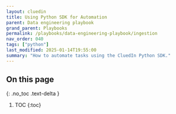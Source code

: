 ```yaml
---
layout: cluedin
title: Using Python SDK for Automation
parent: Data engineering playbook
grand_parent: Playbooks
permalink: /playbooks/data-engineering-playbook/ingestion
nav_order: 040
tags: ["python"]
last_modified: 2025-01-14T19:55:00
summary: "How to automate tasks using the CluedIn Python SDK."
---
```


## On this page
{: .no_toc .text-delta }
1. TOC
{:toc}